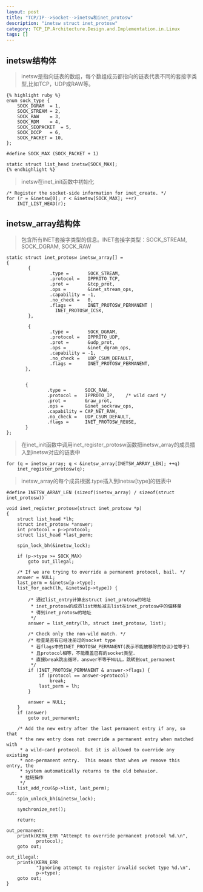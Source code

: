 ```yaml
---
layout: post
title: "TCP/IP-->Socket-->inetsw和inet_protosw"
description: "inetsw struct inet_protosw"
category: TCP_IP.Architecture.Design.and.Implementation.in.Linux
tags: []
---
```


**inetsw结构体**
---
>inetsw是指向链表的数组，每个数组成员都指向的链表代表不同的套接字类型,比如TCP，UDP或RAW等。

    {% highlight ruby %}
    enum sock_type {
        SOCK_DGRAM	= 1,
        SOCK_STREAM	= 2,
        SOCK_RAW	= 3,
        SOCK_RDM	= 4,
        SOCK_SEQPACKET	= 5,
        SOCK_DCCP	= 6,
        SOCK_PACKET	= 10,
    };

    #define SOCK_MAX (SOCK_PACKET + 1)

    static struct list_head inetsw[SOCK_MAX];
    {% endhighlight %}

>inetsw在inet_init函数中初始化

	/* Register the socket-side information for inet_create. */
	for (r = &inetsw[0]; r < &inetsw[SOCK_MAX]; ++r)
		INIT_LIST_HEAD(r);

**inetsw_array结构体**
---
        
>包含所有INET套接字类型的信息。INET套接字类型：SOCK_STREAM, SOCK_DGRAM, SOCK_RAW

    static struct inet_protosw inetsw_array[] =
    {
            {
                    .type =       SOCK_STREAM,
                    .protocol =   IPPROTO_TCP,
                    .prot =       &tcp_prot,
                    .ops =        &inet_stream_ops,
                    .capability = -1,
                    .no_check =   0,
                    .flags =      INET_PROTOSW_PERMANENT |
                      INET_PROTOSW_ICSK,
            },

            {
                    .type =       SOCK_DGRAM,
                    .protocol =   IPPROTO_UDP,
                    .prot =       &udp_prot,
                    .ops =        &inet_dgram_ops,
                    .capability = -1,
                    .no_check =   UDP_CSUM_DEFAULT,
                    .flags =      INET_PROTOSW_PERMANENT,
           },
            

           {
                   .type =       SOCK_RAW,
                   .protocol =   IPPROTO_IP,	/* wild card */
                   .prot =       &raw_prot,
                   .ops =        &inet_sockraw_ops,
                   .capability = CAP_NET_RAW,
                   .no_check =   UDP_CSUM_DEFAULT,
                   .flags =      INET_PROTOSW_REUSE,
           }
    };

>在inet_init函数中调用inet_register_protosw函数把inetsw_array的成员插入到inetsw对应的链表中

	for (q = inetsw_array; q < &inetsw_array[INETSW_ARRAY_LEN]; ++q)
		inet_register_protosw(q);

>inetsw_array的每个成员根据.type插入到inetsw[type]的链表中

    #define INETSW_ARRAY_LEN (sizeof(inetsw_array) / sizeof(struct inet_protosw))

    void inet_register_protosw(struct inet_protosw *p)
    {
        struct list_head *lh;
        struct inet_protosw *answer;
        int protocol = p->protocol;
        struct list_head *last_perm;

        spin_lock_bh(&inetsw_lock);

        if (p->type >= SOCK_MAX)
            goto out_illegal;

        /* If we are trying to override a permanent protocol, bail. */
        answer = NULL;
        last_perm = &inetsw[p->type];
        list_for_each(lh, &inetsw[p->type]) {

            /* 通过list_entry计算出struct inet_protosw的地址
             * inet_protosw的成员list地址减去list在inet_protosw中的偏移量
             * 得到inet_protosw的地址
             */
            answer = list_entry(lh, struct inet_protosw, list);

            /* Check only the non-wild match. */
            /* 检查是否有已经注册过的socket type
             * 若flags中的INET_PROTOSW_PERMANENT(表示不能被移除的协议)位等于1
             * 且protocol相等，不能覆盖已有的socket类型.
             * 直接break跳出循环，answer不等于NULL，跳转到out_permanent
             */
            if (INET_PROTOSW_PERMANENT & answer->flags) {
                if (protocol == answer->protocol)
                    break;
                last_perm = lh;
            }

            answer = NULL;
        }
        if (answer)
            goto out_permanent;

        /* Add the new entry after the last permanent entry if any, so that
         * the new entry does not override a permanent entry when matched with
         * a wild-card protocol. But it is allowed to override any existing
         * non-permanent entry.  This means that when we remove this entry, the 
         * system automatically returns to the old behavior.
         * 挂链操作
         */
        list_add_rcu(&p->list, last_perm);
    out:
        spin_unlock_bh(&inetsw_lock);

        synchronize_net();

        return;

    out_permanent:
        printk(KERN_ERR "Attempt to override permanent protocol %d.\n",
               protocol);
        goto out;

    out_illegal:
        printk(KERN_ERR
               "Ignoring attempt to register invalid socket type %d.\n",
               p->type);
        goto out;
    }

